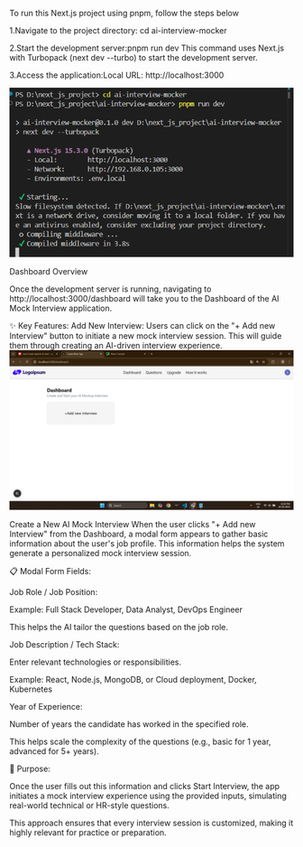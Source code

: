 To run this Next.js project using pnpm, follow the steps below


1.Navigate to the project directory: cd ai-interview-mocker


2.Start the development server:pnpm run dev
  This command uses Next.js with Turbopack (next dev --turbo) to start the development server.

  
3.Access the application:Local URL: http://localhost:3000





![image alt](https://github.com/sharada-patil1508/AI-INTERVIEW-MOCKER/blob/14566e17c763a05598bd499f62615851c4541919/Screenshot%202025-05-01%20213228.png)

Dashboard Overview

Once the development server is running, navigating to http://localhost:3000/dashboard will take you to the Dashboard of the AI Mock Interview application.

✨ Key Features:
Add New Interview:
Users can click on the "+ Add new Interview" button to initiate a new mock interview session. This will guide them through creating an AI-driven interview experience.
![image alt](https://github.com/sharada-patil1508/AI-INTERVIEW-MOCKER/blob/e18b1d46594d3437db1fc3a3ae0f42d7dbcf8485/Dashboard.png)


Create a New AI Mock Interview
When the user clicks "+ Add new Interview" from the Dashboard, a modal form appears to gather basic information about the user's job profile. This information helps the system generate a personalized mock interview session.

📋 Modal Form Fields:

Job Role / Job Position:

Example: Full Stack Developer, Data Analyst, DevOps Engineer

This helps the AI tailor the questions based on the job role.

Job Description / Tech Stack:

Enter relevant technologies or responsibilities.

Example: React, Node.js, MongoDB, or Cloud deployment, Docker, Kubernetes

Year of Experience:

Number of years the candidate has worked in the specified role.

This helps scale the complexity of the questions (e.g., basic for 1 year, advanced for 5+ years).

🎯 Purpose:

Once the user fills out this information and clicks Start Interview, the app initiates a mock interview experience using the provided inputs, simulating real-world technical or HR-style questions.

This approach ensures that every interview session is customized, making it highly relevant for practice or preparation.


